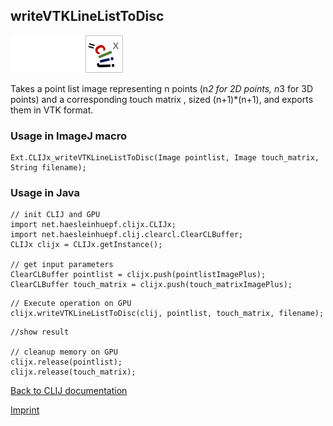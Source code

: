 ## writeVTKLineListToDisc
<img src="images/mini_empty_logo.png"/><img src="images/mini_empty_logo.png"/><img src="images/mini_clijx_logo.png"/>

Takes a point list image representing n points (n*2 for 2D points, n*3 for 3D points) and a corresponding touch matrix , sized (n+1)*(n+1), and exports them in VTK format.

### Usage in ImageJ macro
```
Ext.CLIJx_writeVTKLineListToDisc(Image pointlist, Image touch_matrix, String filename);
```


### Usage in Java
```
// init CLIJ and GPU
import net.haesleinhuepf.clijx.CLIJx;
import net.haesleinhuepf.clij.clearcl.ClearCLBuffer;
CLIJx clijx = CLIJx.getInstance();

// get input parameters
ClearCLBuffer pointlist = clijx.push(pointlistImagePlus);
ClearCLBuffer touch_matrix = clijx.push(touch_matrixImagePlus);
```

```
// Execute operation on GPU
clijx.writeVTKLineListToDisc(clij, pointlist, touch_matrix, filename);
```

```
//show result

// cleanup memory on GPU
clijx.release(pointlist);
clijx.release(touch_matrix);
```


[Back to CLIJ documentation](https://clij.github.io/)

[Imprint](https://clij.github.io/imprint)
